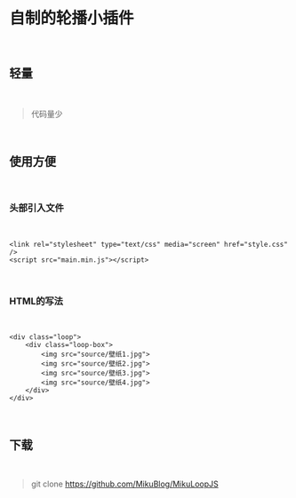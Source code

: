 # 自制的轮播小插件

<br/>

## 轻量

<br/>

>代码量少

<br/>

## 使用方便

<br/>

### 头部引入文件

<br/>

```
<link rel="stylesheet" type="text/css" media="screen" href="style.css" />
<script src="main.min.js"></script>
```

<br/>

### HTML的写法

<br/>

```
<div class="loop">
    <div class="loop-box">
        <img src="source/壁纸1.jpg">
        <img src="source/壁纸2.jpg">
        <img src="source/壁纸3.jpg">
        <img src="source/壁纸4.jpg">
    </div>
</div>
```

<br/>

## 下载

<br/>

>git clone https://github.com/MikuBlog/MikuLoopJS
